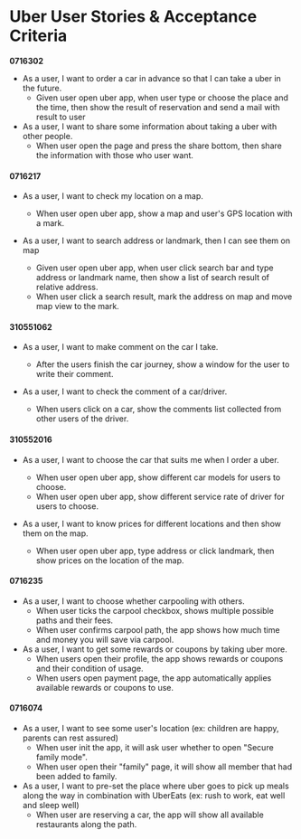 # Uber User Stories & Acceptance Criteria

**0716302**

- As a user, I want to order a car in advance so that I can take a uber in the future.
  - Given user open uber app, when user type or choose the place and the time, then show the result of reservation and send a mail with result to user
- As a user, I want to share some information about taking a uber with other people.
  - When user open the page and press the share bottom, then share the information with those who user want.

#### 0716217

- As a user, I want to check my location on a map.

  - When user open uber app, show a map and user's GPS location with a mark.

- As a user, I want to search address or landmark, then I can see them on map
  - Given user open uber app, when user click search bar and type address or landmark name, then show a list of search result of relative address.
  - When user click a search result, mark the address on map and move map view to the mark.

#### 310551062

- As a user, I want to make comment on the car I take.

  - After the users finish the car journey, show a window for the user to write their comment.

- As a user, I want to check the comment of a car/driver.
  - When users click on a car, show the comments list collected from other users of the driver.

#### 310552016

- As a user, I want to choose the car that suits me when I order a uber.

  - When user open uber app, show different car models for users to choose.
  - When user open uber app, show different service rate of driver for users to choose.

- As a user, I want to know prices for different locations and then show them on the map.
  - When user open uber app, type address or click landmark, then show prices on the location of the map.

#### 0716235

- As a user, I want to choose whether carpooling with others.
  - When user ticks the carpool checkbox, shows multiple possible paths and their fees.
  - When user confirms carpool path, the app shows how much time and money you will save via carpool.
- As a user, I want to get some rewards or coupons by taking uber more.
  - When users open their profile, the app shows rewards or coupons and their condition of usage.
  - When users open payment page, the app automatically applies available rewards or coupons to use.

#### 0716074

- As a user, I want to see some user's location (ex: children are happy, parents can rest assured)
  - When user init the app, it will ask user whether to open "Secure family mode".
  - When user open their "family" page, it will show all member that had been added to family.
- As a user, I want to pre-set the place where uber goes to pick up meals along the way in combination with UberEats (ex: rush to work, eat well and sleep well)
  - When user are reserving a car, the app will show all available restaurants along the path.
